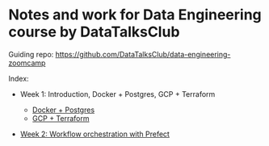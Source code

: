 # Notes and work for Data Engineering course by DataTalksClub

Guiding repo: https://github.com/DataTalksClub/data-engineering-zoomcamp

Index:
- Week 1: Introduction, Docker + Postgres, GCP + Terraform
    - [Docker + Postgres](./week-1/docker_postgres/)
    - [GCP + Terraform](./week-1/gcp_terraform)

- [Week 2: Workflow orchestration with Prefect](./week-2)
